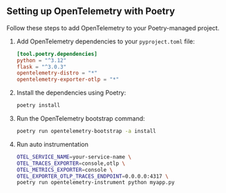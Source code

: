 ## Setting up OpenTelemetry with Poetry

Follow these steps to add OpenTelemetry to your Poetry-managed project.

1. Add OpenTelemetry dependencies to your `pyproject.toml` file:

    ```toml
    [tool.poetry.dependencies]
    python = "^3.12"
    flask = "^3.0.3"
    opentelemetry-distro = "*"
    opentelemetry-exporter-otlp = "*"
    ```

2. Install the dependencies using Poetry:

    ```bash
    poetry install
    ```

3. Run the OpenTelemetry bootstrap command:

    ```bash
    poetry run opentelemetry-bootstrap -a install
    ```

4. Run auto instrumentation

    ```bash
    OTEL_SERVICE_NAME=your-service-name \
    OTEL_TRACES_EXPORTER=console,otlp \
    OTEL_METRICS_EXPORTER=console \
    OTEL_EXPORTER_OTLP_TRACES_ENDPOINT=0.0.0.0:4317 \
    poetry run opentelemetry-instrument python myapp.py
    ```
   